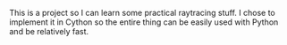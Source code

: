 This is a project so I can learn some practical raytracing stuff.
I chose to implement it in Cython so the entire thing can be easily used with Python and be relatively fast.
